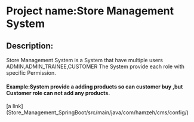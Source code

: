 # Project name:Store Management System
## Description:
Store Management System is a System that have multiple users ADMIN,ADMIN_TRAINEE,CUSTOMER
The System provide each role with specific Permission.
#### Example:System provide a adding products so can customer buy ,but Customer role can not add any products.
[a link] (Store_Management_SpringBoot/src/main/java/com/hamzeh/cms/config/)

